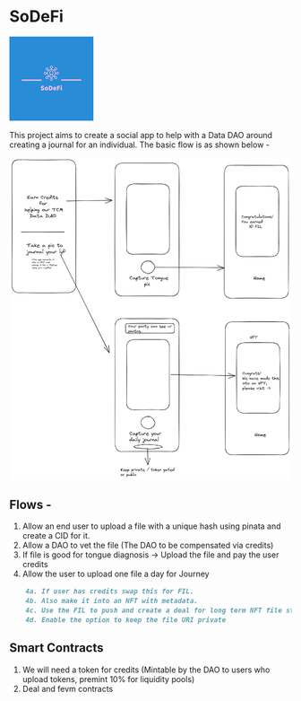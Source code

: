 # SoDeFi
![Logo](./assets/images/SoDeFi-logos/SoDeFi-logos-50.jpeg)


This project aims to create a social app to help with a Data DAO around creating a journal for an individual. 
The basic flow is as shown below - 

![Flow](./assets/images/sodefiver1.png)



## Flows - 
1. Allow an end user to upload a file with a unique hash using pinata and create a CID for it.
1. Allow a DAO to vet the file (The DAO to be compensated via credits)
1. If file is good for tongue diagnosis -> Upload the file and pay the user credits
1. Allow the user to upload one file a day for Journey
```markdown
    4a. If user has credits swap this for FIL. 
    4b. Also make it into an NFT with metadata.
    4c. Use the FIL to push and create a deal for long term NFT file storage
    4d. Enable the option to keep the file URI private
```


## Smart Contracts

1. We will need a token for credits (Mintable by the DAO to users who upload tokens, premint 10% for liquidity pools)
2. Deal and fevm contracts